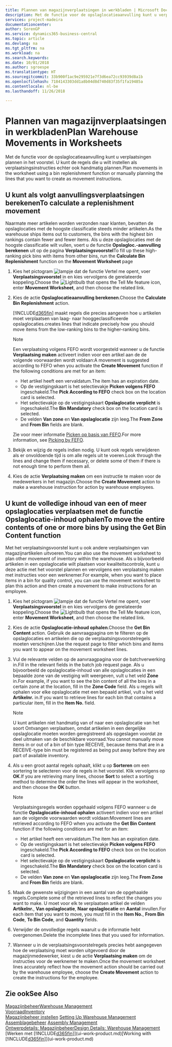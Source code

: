 ```yaml
---
title: Plannen van magazijnverplaatsingen in werkbladen | Microsoft Docs
description: Met de functie voor de opslaglocatieaanvulling kunt u verplaatsingen plannen in het voorstel. U kunt de regels die u wilt instellen als verplaatsingsinstructies echter ook handmatig plannen.
services: project-madeira
documentationcenter: 
author: SorenGP
ms.service: dynamics365-business-central
ms.topic: article
ms.devlang: na
ms.tgt_pltfrm: na
ms.workload: na
ms.search.keywords: 
ms.date: 10/01/2018
ms.author: sgroespe
ms.translationtype: HT
ms.sourcegitcommit: 33b900f1ac9e295921e7f3d6ea72cc93939d8a1b
ms.openlocfilehash: 7184143303dd1a8b04d8d740d83f35f1fa19485a
ms.contentlocale: nl-be
ms.lasthandoff: 11/26/2018

---
```

# <a name="plan-warehouse-movements-in-worksheets"></a><span data-ttu-id="870f5-103">Plannen van magazijnverplaatsingen in werkbladen</span><span class="sxs-lookup"><span data-stu-id="870f5-103">Plan Warehouse Movements in Worksheets</span></span>
<span data-ttu-id="870f5-104">Met de functie voor de opslaglocatieaanvulling kunt u verplaatsingen plannen in het voorstel. U kunt de regels die u wilt instellen als verplaatsingsinstructies echter ook handmatig plannen.</span><span class="sxs-lookup"><span data-stu-id="870f5-104">Plan movements in the worksheet using a bin replenishment function or manually planning the lines that you want to create as movement instructions.</span></span>  

## <a name="to-calculate-a-replenishment-movement"></a><span data-ttu-id="870f5-105">U kunt als volgt aanvullingsverplaatsingen berekenen</span><span class="sxs-lookup"><span data-stu-id="870f5-105">To calculate a replenishment movement</span></span>  
<span data-ttu-id="870f5-106">Naarmate meer artikelen worden verzonden naar klanten, bevatten de opslaglocaties met de hoogste classificatie steeds minder artikelen.</span><span class="sxs-lookup"><span data-stu-id="870f5-106">As the warehouse ships items out to customers, the bins with the highest bin rankings contain fewer and fewer items.</span></span> <span data-ttu-id="870f5-107">Als u deze opslaglocaties met de hoogste classificatie wilt vullen, voert u de functie **Opslagloc.-aanvulling berekenen** uit op de pagina **Verplaatsingsvoorstel**</span><span class="sxs-lookup"><span data-stu-id="870f5-107">To fill up these high-ranking pick bins with items from other bins, run the **Calculate Bin Replenishment** function on the **Movement Worksheet** page</span></span>

1.  <span data-ttu-id="870f5-108">Kies het pictogram ![lampje dat de functie Vertel me opent](media/ui-search/search_small.png "Vertel me wat u wilt doen"), voer **Verplaatsingsvoorstel** in en kies vervolgens de gerelateerde koppeling.</span><span class="sxs-lookup"><span data-stu-id="870f5-108">Choose the ![Lightbulb that opens the Tell Me feature](media/ui-search/search_small.png "Tell me what you want to do") icon, enter **Movement Worksheet**, and then choose the related link.</span></span>  
2.  <span data-ttu-id="870f5-109">Kies de actie **Opslaglocatieaanvulling berekenen**.</span><span class="sxs-lookup"><span data-stu-id="870f5-109">Choose the **Calculate Bin Replenishment** action.</span></span>  

    [!INCLUDE[d365fin](includes/d365fin_md.md)] <span data-ttu-id="870f5-110">maakt regels die precies aangeven hoe u artikelen moet verplaatsen van laag- naar hooggeclassificeerde opslaglocaties.</span><span class="sxs-lookup"><span data-stu-id="870f5-110">creates lines that indicate precisely how you should move items from the low-ranking bins to the higher-ranking bins.</span></span>  

    > [!NOTE]  
    >  <span data-ttu-id="870f5-111">Een verplaatsing volgens FEFO wordt voorgesteld wanneer u de functie **Verplaatsing maken** activeert indien voor een artikel aan de de volgende voorwaarden wordt voldaan:</span><span class="sxs-lookup"><span data-stu-id="870f5-111">A movement is suggested according to FEFO when you activate the **Create Movement** function if the following conditions are met for an item:</span></span>  
    >   
    >  -   <span data-ttu-id="870f5-112">Het artikel heeft een vervaldatum.</span><span class="sxs-lookup"><span data-stu-id="870f5-112">The item has an expiration date.</span></span>  
    > -   <span data-ttu-id="870f5-113">Op de vestigingskaart is het selectievakje **Picken volgens FEFO** ingeschakeld.</span><span class="sxs-lookup"><span data-stu-id="870f5-113">The **Pick According to FEFO** check box on the location card is selected.</span></span>  
    > -   <span data-ttu-id="870f5-114">Het selectievakje op de vestigingskaart **Opslaglocatie verplicht** is ingeschakeld.</span><span class="sxs-lookup"><span data-stu-id="870f5-114">The **Bin Mandatory** check box on the location card is selected.</span></span>  
    > -   <span data-ttu-id="870f5-115">De velden **Van zone** en **Van opslaglocatie** zijn leeg.</span><span class="sxs-lookup"><span data-stu-id="870f5-115">The **From Zone** and **From Bin** fields are blank.</span></span>  

    <span data-ttu-id="870f5-116">Zie voor meer informatie [Picken op basis van FEFO](warehouse-picking-by-fefo.md).</span><span class="sxs-lookup"><span data-stu-id="870f5-116">For more information, see [Picking by FEFO](warehouse-picking-by-fefo.md).</span></span>  

3.  <span data-ttu-id="870f5-117">Bekijk en wijzig de regels indien nodig. U kunt ook regels verwijderen als er onvoldoende tijd is om alle regels uit te voeren.</span><span class="sxs-lookup"><span data-stu-id="870f5-117">Look through the lines and change them if necessary, or delete some of them if there is not enough time to perform them all.</span></span>  
4.  <span data-ttu-id="870f5-118">Kies de actie **Verplaatsing maken** om een instructie te maken voor de medewerkers in het magazijn.</span><span class="sxs-lookup"><span data-stu-id="870f5-118">Choose the **Create Movement** action to make a warehouse instruction for action by warehouse employees.</span></span>  

## <a name="to-move-the-entire-contents-of-one-or-more-bins-by-using-the-get-bin-content-function"></a><span data-ttu-id="870f5-119">U kunt de volledige inhoud van een of meer opslaglocaties verplaatsen met de functie Opslaglocatie-inhoud ophalen</span><span class="sxs-lookup"><span data-stu-id="870f5-119">To move the entire contents of one or more bins by using the Get Bin Content function</span></span>  
<span data-ttu-id="870f5-120">Met het verplaatsingsvoorstel kunt u ook andere verplaatsingen van magazijnartikelen uitvoeren.</span><span class="sxs-lookup"><span data-stu-id="870f5-120">You can also use the movement worksheet to plan other movement of inventory within the warehouse.</span></span> <span data-ttu-id="870f5-121">Als u bijvoorbeeld artikelen in een opslaglocatie wilt plaatsen voor kwaliteitscontrole, kunt u deze actie met het voorstel plannen en vervolgens een verplaatsing maken met instructies voor een werknemer.</span><span class="sxs-lookup"><span data-stu-id="870f5-121">For example, when you want to place items in a bin for quality control, you can use the movement worksheet to plan this action and then create a movement to make instructions for an employee.</span></span>  

1.  <span data-ttu-id="870f5-122">Kies het pictogram ![lampje dat de functie Vertel me opent](media/ui-search/search_small.png "Vertel me wat u wilt doen"), voer **Verplaatsingsvoorstel** in en kies vervolgens de gerelateerde koppeling.</span><span class="sxs-lookup"><span data-stu-id="870f5-122">Choose the ![Lightbulb that opens the Tell Me feature](media/ui-search/search_small.png "Tell me what you want to do") icon, enter **Movement Worksheet**, and then choose the related link.</span></span>  
2.  <span data-ttu-id="870f5-123">Kies de actie **Opslaglocatie-inhoud ophalen**.</span><span class="sxs-lookup"><span data-stu-id="870f5-123">Choose the **Get Bin Content** action.</span></span> <span data-ttu-id="870f5-124">Gebruik de aanvraagpagina om te filteren op de opslaglocaties en artikelen die op de verplaatsingsvoorstelregels moeten verschijnen.</span><span class="sxs-lookup"><span data-stu-id="870f5-124">Use the request page to filter which bins and items you want to appear on the movement worksheet lines.</span></span>  
3.  <span data-ttu-id="870f5-125">Vul de relevante velden op de aanvraagpagina voor de batchverwerking in.</span><span class="sxs-lookup"><span data-stu-id="870f5-125">Fill in the relevant fields in the batch job request page.</span></span> <span data-ttu-id="870f5-126">Als u bijvoorbeeld de opslaglocatie-inhoud van alle opslaglocaties in een bepaalde zone van de vestiging wilt weergeven, vult u het veld **Zone** in.</span><span class="sxs-lookup"><span data-stu-id="870f5-126">For example, if you want to see the bin content of all the bins in a certain zone at the location, fill in the **Zone Code** field.</span></span> <span data-ttu-id="870f5-127">Als u regels wilt ophalen voor elke opslaglocatie met een bepaald artikel, vult u het veld **Artikelnr.** in.</span><span class="sxs-lookup"><span data-stu-id="870f5-127">If you want to retrieve lines for each bin that contains a particular item, fill in the **Item No.** field.</span></span>  

    > [!NOTE]  
    >  <span data-ttu-id="870f5-128">U kunt artikelen niet handmatig van of naar een opslaglocatie van het soort Ontvangen verplaatsen, omdat artikelen in een dergelijke opslaglocatie moeten worden geregistreerd als opgeslagen voordat ze deel uitmaken van de beschikbare voorraad.</span><span class="sxs-lookup"><span data-stu-id="870f5-128">You cannot manually move items in or out of a bin of bin type RECEIVE, because items that are in a RECEIVE-type bin must be registered as being put away before they are part of available inventory.</span></span>  

4.  <span data-ttu-id="870f5-129">Als u een groot aantal regels ophaalt, klikt u op **Sorteren** om een sortering te selecteren voor de regels in het voorstel. Klik vervolgens op **OK**.</span><span class="sxs-lookup"><span data-stu-id="870f5-129">If you are retrieving many lines, choose **Sort** to select a sorting method to determine the order the lines will appear in the worksheet, and then choose the **OK** button.</span></span>  

    > [!NOTE]  
    >  <span data-ttu-id="870f5-130">Verplaatsingsregels worden opgehaald volgens FEFO wanneer u de functie **Opslaglocatie-inhoud ophalen** activeert indien voor een artikel aan de volgende voorwaarden wordt voldaan:</span><span class="sxs-lookup"><span data-stu-id="870f5-130">Movement lines are retrieved according to FEFO when you activate the **Get Bin Content** function if the following conditions are met for an item:</span></span>  
    >   
    >  -   <span data-ttu-id="870f5-131">Het artikel heeft een vervaldatum.</span><span class="sxs-lookup"><span data-stu-id="870f5-131">The item has an expiration date.</span></span>  
    > -   <span data-ttu-id="870f5-132">Op de vestigingskaart is het selectievakje **Picken volgens FEFO** ingeschakeld.</span><span class="sxs-lookup"><span data-stu-id="870f5-132">The **Pick According to FEFO** check box on the location card is selected.</span></span>  
    > -   <span data-ttu-id="870f5-133">Het selectievakje op de vestigingskaart **Opslaglocatie verplicht** is ingeschakeld.</span><span class="sxs-lookup"><span data-stu-id="870f5-133">The **Bin Mandatory** check box on the location card is selected.</span></span>  
    > -   <span data-ttu-id="870f5-134">De velden **Van zone** en **Van opslaglocatie** zijn leeg.</span><span class="sxs-lookup"><span data-stu-id="870f5-134">The **From Zone** and **From Bin** fields are blank.</span></span>  

5.  <span data-ttu-id="870f5-135">Maak de gewenste wijzigingen in een aantal van de opgehaalde regels.</span><span class="sxs-lookup"><span data-stu-id="870f5-135">Complete some of the retrieved lines to reflect the changes you want to make.</span></span> <span data-ttu-id="870f5-136">U moet voor elk te verplaatsen artikel de velden **Artikelnr.**, **Van opslaglocatie**, **Naar opslaglocatie** en **Aantal** invullen.</span><span class="sxs-lookup"><span data-stu-id="870f5-136">For each item that you want to move, you must fill in the **Item No.**, **From Bin Code**, **To Bin Code**, and **Quantity** fields.</span></span>  
6.  <span data-ttu-id="870f5-137">Verwijder de onvolledige regels waaruit u de informatie hebt overgenomen.</span><span class="sxs-lookup"><span data-stu-id="870f5-137">Delete the incomplete lines that you used for information.</span></span>  
7.  <span data-ttu-id="870f5-138">Wanneer u in de verplaatsingsvoorstelregels precies hebt aangegeven hoe de verplaatsing moet worden uitgevoerd door de magazijnmedewerker, kiest u de actie **Verplaatsing maken** om de instructies voor de werknemer te maken.</span><span class="sxs-lookup"><span data-stu-id="870f5-138">Once the movement worksheet lines accurately reflect how the movement action should be carried out by the warehouse employee, choose the **Create Movement** action to create the instructions for the employee.</span></span>  

## <a name="see-also"></a><span data-ttu-id="870f5-139">Zie ook</span><span class="sxs-lookup"><span data-stu-id="870f5-139">See Also</span></span>  
[<span data-ttu-id="870f5-140">Magazijnbeheer</span><span class="sxs-lookup"><span data-stu-id="870f5-140">Warehouse Management</span></span>](warehouse-manage-warehouse.md)  
[<span data-ttu-id="870f5-141">Voorraad</span><span class="sxs-lookup"><span data-stu-id="870f5-141">Inventory</span></span>](inventory-manage-inventory.md)  
<span data-ttu-id="870f5-142">[Magazijnbeheer instellen](warehouse-setup-warehouse.md)   </span><span class="sxs-lookup"><span data-stu-id="870f5-142">[Setting Up Warehouse Management](warehouse-setup-warehouse.md)   </span></span>  
<span data-ttu-id="870f5-143">[Assemblagebeheer](assembly-assemble-items.md)  </span><span class="sxs-lookup"><span data-stu-id="870f5-143">[Assembly Management](assembly-assemble-items.md)  </span></span>  
[<span data-ttu-id="870f5-144">Ontwerpdetails: Magazijnbeheer</span><span class="sxs-lookup"><span data-stu-id="870f5-144">Design Details: Warehouse Management</span></span>](design-details-warehouse-management.md)  
<span data-ttu-id="870f5-145">[Werken met [!INCLUDE[d365fin](includes/d365fin_md.md)]](ui-work-product.md)</span><span class="sxs-lookup"><span data-stu-id="870f5-145">[Working with [!INCLUDE[d365fin](includes/d365fin_md.md)]](ui-work-product.md)</span></span>

